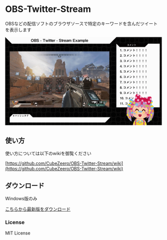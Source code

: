 # OBS-Twitter-Stream

OBSなどの配信ソフトのブラウザソースで特定のキーワードを含んだツイートを表示します

![exampleimage](https://github.com/CubeZeero/OBS-Twitter-Stream/blob/main/image/example_screen.gif?raw=true)

## 使い方

使い方については以下のwikiを御覧ください

[https://github.com/CubeZeero/OBS-Twitter-Stream/wiki](https://github.com/CubeZeero/OBS-Twitter-Stream/wiki)

## ダウンロード

Windows版のみ

[こちらから最新版をダウンロード](https://github.com/CubeZeero/OBS-Twitter-Stream/releases/download/v1.0/obs-twitter-stream_v1.zip)

### License
MIT License
